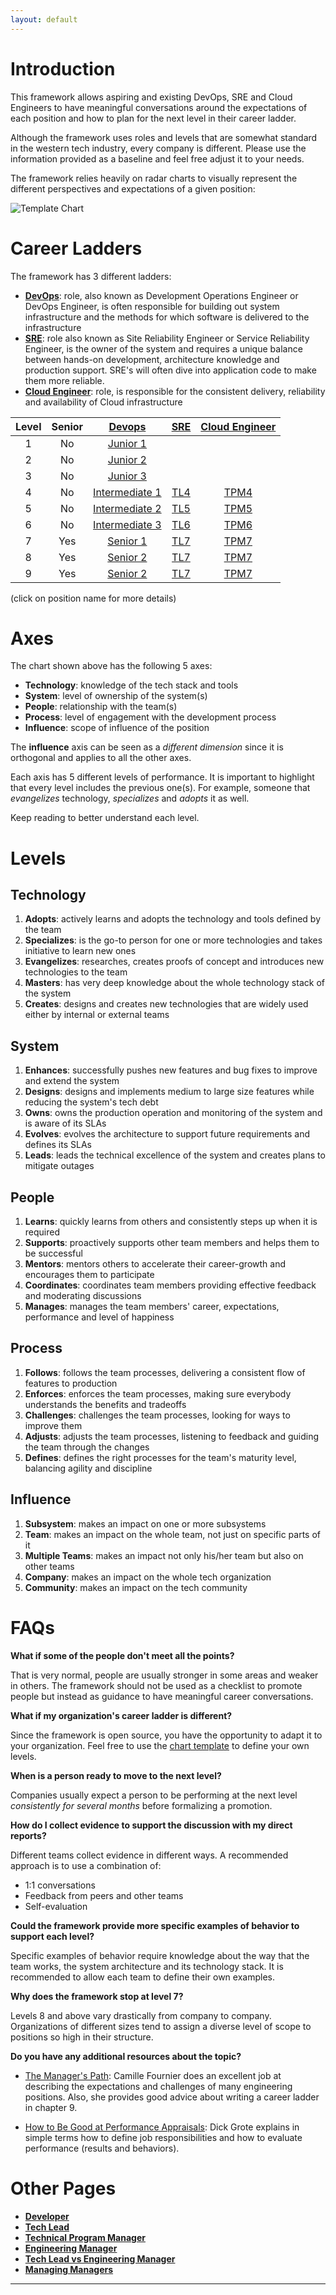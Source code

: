 ```yaml
---
layout: default
---
```


# Introduction

This framework allows aspiring and existing DevOps, SRE and Cloud Engineers to have meaningful conversations around the expectations of each position and how to plan for the next level in their career ladder.

Although the framework uses roles and levels that are somewhat standard in the western tech industry, every company is different. Please use the information provided as a baseline and feel free adjust it to your needs.

The framework relies heavily on radar charts to visually represent the different perspectives and expectations of a given position:

<picture>
  <source media="(prefers-color-scheme: dark)" srcset="charts/template-dark.png">
  <source media="(prefers-color-scheme: light)" srcset="charts/template.png">
  <img alt="Template Chart" src="charts/template.png">
</picture>

# Career Ladders

The framework has 3 different ladders:

- [**DevOps**](DevOps): role, also known as Development Operations Engineer or DevOps Engineer, is often responsible for building out system infrastructure and the methods for which software is delivered to the infrastructure
- [**SRE**](SRE): role also known as Site Reliability Engineer or Service Reliability Engineer, is the owner of the system and requires a unique balance between hands-on development, architecture knowledge and production support. SRE's will often dive into application code to make them more reliable.
- [**Cloud Engineer**](CloudEngineer): role, is responsible for the consistent delivery, reliability and availability of Cloud infrastructure


| Level | Senior |      [Devops](devops.md)      |       [SRE](sre.md)       |        [Cloud Engineer](cloud_engineering.md)        |
| :---: | :----: | :---------------------------------: | :----------------------------------: | :-------------------------------------------------------------------: | 
|   1   |   No   | [Junior 1](devops.md#d1---developer-1) |                                      |                                                                       |                                                          |
|   2   |   No   | [Junior 2](Developer.md#d2---developer-2) |                                      |                                                                       |                                                          |
|   3   |   No   | [Junior 3](Developer.md#d3---developer-3) |                                      |                                                                       |                                                          |
|   4   |  No   | [Intermediate 1](Developer.md#d4---developer-4) | [TL4](TechLead.md#tl4---tech-lead-4) | [TPM4](TechnicalProgramManager.md#tpm4---technical-program-manager-4) |                                                          |
|   5   |  No  | [Intermediate 2](Developer.md#d5---developer-5) | [TL5](TechLead.md#tl5---tech-lead-5) | [TPM5](TechnicalProgramManager.md#tpm5---technical-program-manager-5) | [EM5](EngineeringManager.md#em5---engineering-manager-5) |
|   6   |  No   | [Intermediate 3](Developer.md#d6---developer-6) | [TL6](TechLead.md#tl6---tech-lead-6) | [TPM6](TechnicalProgramManager.md#tpm6---technical-program-manager-6) | [EM6](EngineeringManager.md#em6---engineering-manager-6) |
|   7   |  Yes   | [Senior 1](Developer.md#d7---developer-7) | [TL7](TechLead.md#tl7---tech-lead-7) | [TPM7](TechnicalProgramManager.md#tpm7---technical-program-manager-7) | [EM7](EngineeringManager.md#em7---engineering-manager-7) |
|   8   |  Yes   | [Senior 2](Developer.md#d7---developer-7) | [TL7](TechLead.md#tl7---tech-lead-7) | [TPM7](TechnicalProgramManager.md#tpm7---technical-program-manager-7) | [EM7](EngineeringManager.md#em7---engineering-manager-7) |
|   9   |  Yes   | [Senior 2](Developer.md#d7---developer-7) | [TL7](TechLead.md#tl7---tech-lead-7) | [TPM7](TechnicalProgramManager.md#tpm7---technical-program-manager-7) | [EM7](EngineeringManager.md#em7---engineering-manager-7) |

(click on position name for more details)

# Axes

The chart shown above has the following 5 axes:

- **Technology**: knowledge of the tech stack and tools
- **System**: level of ownership of the system(s)
- **People**: relationship with the team(s)
- **Process**: level of engagement with the development process
- **Influence**: scope of influence of the position

The **influence** axis can be seen as a _different dimension_ since it is orthogonal and applies to all the other axes.

Each axis has 5 different levels of performance. It is important to highlight that every level includes the previous one(s). For example, someone that _evangelizes_ technology, _specializes_ and _adopts_ it as well.

Keep reading to better understand each level.

# Levels

## Technology

1. **Adopts**: actively learns and adopts the technology and tools defined by the team
2. **Specializes**: is the go-to person for one or more technologies and takes initiative to learn new ones
3. **Evangelizes**: researches, creates proofs of concept and introduces new technologies to the team
4. **Masters**: has very deep knowledge about the whole technology stack of the system
5. **Creates**: designs and creates new technologies that are widely used either by internal or external teams

## System

1. **Enhances**: successfully pushes new features and bug fixes to improve and extend the system
2. **Designs**: designs and implements medium to large size features while reducing the system's tech debt
3. **Owns**: owns the production operation and monitoring of the system and is aware of its SLAs
4. **Evolves**: evolves the architecture to support future requirements and defines its SLAs
5. **Leads**: leads the technical excellence of the system and creates plans to mitigate outages

## People

1. **Learns**: quickly learns from others and consistently steps up when it is required
2. **Supports**: proactively supports other team members and helps them to be successful
3. **Mentors**: mentors others to accelerate their career-growth and encourages them to participate
4. **Coordinates**: coordinates team members providing effective feedback and moderating discussions
5. **Manages**: manages the team members' career, expectations, performance and level of happiness

## Process

1. **Follows**: follows the team processes, delivering a consistent flow of features to production
2. **Enforces**: enforces the team processes, making sure everybody understands the benefits and tradeoffs
3. **Challenges**: challenges the team processes, looking for ways to improve them
4. **Adjusts**: adjusts the team processes, listening to feedback and guiding the team through the changes
5. **Defines**: defines the right processes for the team's maturity level, balancing agility and discipline

## Influence

1. **Subsystem**: makes an impact on one or more subsystems
2. **Team**: makes an impact on the whole team, not just on specific parts of it
3. **Multiple Teams**: makes an impact not only his/her team but also on other teams
4. **Company**: makes an impact on the whole tech organization
5. **Community**: makes an impact on the tech community

# FAQs

**What if some of the people don't meet all the points?**

That is very normal, people are usually stronger in some areas and weaker in others. The framework should not be used as a checklist to promote people but instead as guidance to have meaningful career conversations.

**What if my organization's career ladder is different?**

Since the framework is open source, you have the opportunity to adapt it to your organization. Feel free to use the [chart template](charts/template.png) to define your own levels.

**When is a person ready to move to the next level?**

Companies usually expect a person to be performing at the next level _consistently for several months_ before formalizing a promotion.

**How do I collect evidence to support the discussion with my direct reports?**

Different teams collect evidence in different ways. A recommended approach is to use a combination of:

- 1:1 conversations
- Feedback from peers and other teams
- Self-evaluation

**Could the framework provide more specific examples of behavior to support each level?**

Specific examples of behavior require knowledge about the way that the team works, the system architecture and its technology stack. It is recommended to allow each team to define their own examples.

**Why does the framework stop at level 7?**

Levels 8 and above vary drastically from company to company. Organizations of different sizes tend to assign a diverse level of scope to positions so high in their structure.

**Do you have any additional resources about the topic?**

- [The Manager's Path](http://shop.oreilly.com/product/0636920056843.do): Camille Fournier does an excellent job at describing the expectations and challenges of many engineering positions. Also, she provides good advice about writing a career ladder in chapter 9.

- [How to Be Good at Performance Appraisals](https://store.hbr.org/product/how-to-be-good-at-performance-appraisals-simple-effective-done-right/10295): Dick Grote explains in simple terms how to define job responsibilities and how to evaluate performance (results and behaviors).

# Other Pages

- [**Developer**](Developer)
- [**Tech Lead**](TechLead)
- [**Technical Program Manager**](TechnicalProgramManager)
- [**Engineering Manager**](EngineeringManager)
- [**Tech Lead vs Engineering Manager**](TechLead-EngineeringManager)
- [**Managing Managers**](Managing-Managers)

---

